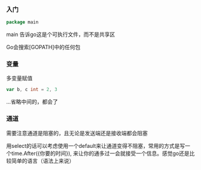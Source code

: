 ### 入门

```go
package main
```
main 告诉go这是个可执行文件，而不是共享区

Go会搜索[GOPATH]中的任何包

### 变量
多变量赋值

```go
var b, c int = 2, 3
```
...省略中间的，都会了

### 通道
需要注意通道是阻塞的，且无论是发送端还是接收端都会阻塞

用select的话可以考虑使用一个default来让通道变得不阻塞，常用的方式是写一个time.After({你要的时间}), 来让你的通多过一会就接受一个信息。感觉go还是比较简单的语言（语法上来说）
